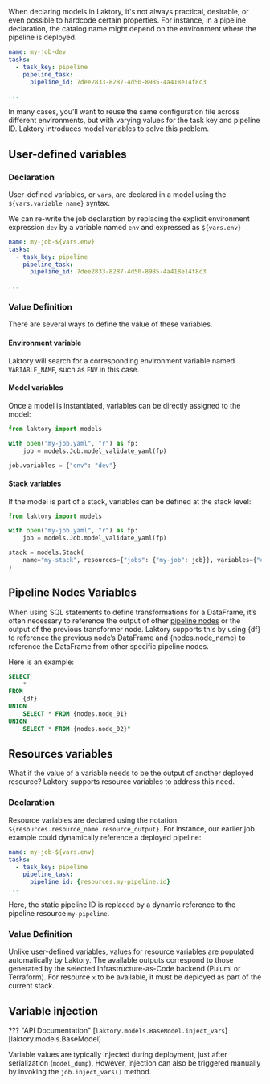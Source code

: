 When declaring models in Laktory, it's not always practical, desirable, or even possible to hardcode certain properties. 
For instance, in a pipeline declaration, the catalog name might depend on the environment where the pipeline is deployed.
```yaml
name: my-job-dev
tasks:
  - task_key: pipeline
    pipeline_task:
      pipeline_id: 7dee2833-8287-4d50-8985-4a418e14f8c3

...
```
In many cases, you’ll want to reuse the same configuration file across different environments, but with varying values
for the task key and pipeline ID. Laktory introduces model variables to solve this problem.

## User-defined variables
### Declaration
User-defined variables, or `vars`, are declared in a model using the `${vars.variable_name}` syntax.

We can re-write the job declaration by replacing the explicit environment expression `dev` by a variable named `env` and expressed as `${vars.env}`

```yaml
name: my-job-${vars.env}
tasks:
  - task_key: pipeline
    pipeline_task:
      pipeline_id: 7dee2833-8287-4d50-8985-4a418e14f8c3

...
```

### Value Definition
There are several ways to define the value of these variables.

#### Environment variable
Laktory will search for a corresponding environment variable named `VARIABLE_NAME`, such as `ENV` in this case.

#### Model variables
Once a model is instantiated, variables can be directly assigned to the model:
```py title="main.py"
from laktory import models

with open("my-job.yaml", "r") as fp:
    job = models.Job.model_validate_yaml(fp)

job.variables = {"env": "dev"}
```

#### Stack variables
If the model is part of a stack, variables can be defined at the stack level:

```py title="main.py"
from laktory import models

with open("my-job.yaml", "r") as fp:
    job = models.Job.model_validate_yaml(fp)

stack = models.Stack(
    name="my-stack", resources={"jobs": {"my-job": job}}, variables={"env": "dev"}
)
```

## Pipeline Nodes Variables
When using SQL statements to define transformations for a DataFrame, it’s often necessary to reference the output of 
other [pipeline nodes](./pipeline.md) or the output of the previous transformer node. Laktory supports this by using {df} to reference 
the previous node’s DataFrame and {nodes.node_name} to reference the DataFrame from other specific pipeline nodes.

Here is an example:
```sql
SELECT 
    * 
FROM 
    {df} 
UNION 
    SELECT * FROM {nodes.node_01} 
UNION 
    SELECT * FROM {nodes.node_02}"
```

## Resources variables
What if the value of a variable needs to be the output of another deployed resource? Laktory supports resource variables 
to address this need.

### Declaration
Resource variables are declared using the notation `${resources.resource_name.resource_output}`. For instance, our
earlier job example could dynamically reference a deployed pipeline:

```yaml
name: my-job-${vars.env}
tasks:
  - task_key: pipeline
    pipeline_task:
      pipeline_id: {resources.my-pipeline.id}
...
```
Here, the static pipeline ID is replaced by a dynamic reference to the pipeline resource `my-pipeline`.

### Value Definition
Unlike user-defined variables, values for resource variables are populated automatically by Laktory. The available 
outputs correspond to those generated by the selected Infrastructure-as-Code backend (Pulumi or Terraform). For 
resource `x` to be available, it must be deployed as part of the current stack.

## Variable injection
??? "API Documentation"
    [`laktory.models.BaseModel.inject_vars`][laktory.models.BaseModel]<br>

Variable values are typically injected during deployment, just after serialization (`model_dump`). However, injection can 
also be triggered manually by invoking the `job.inject_vars()` method.